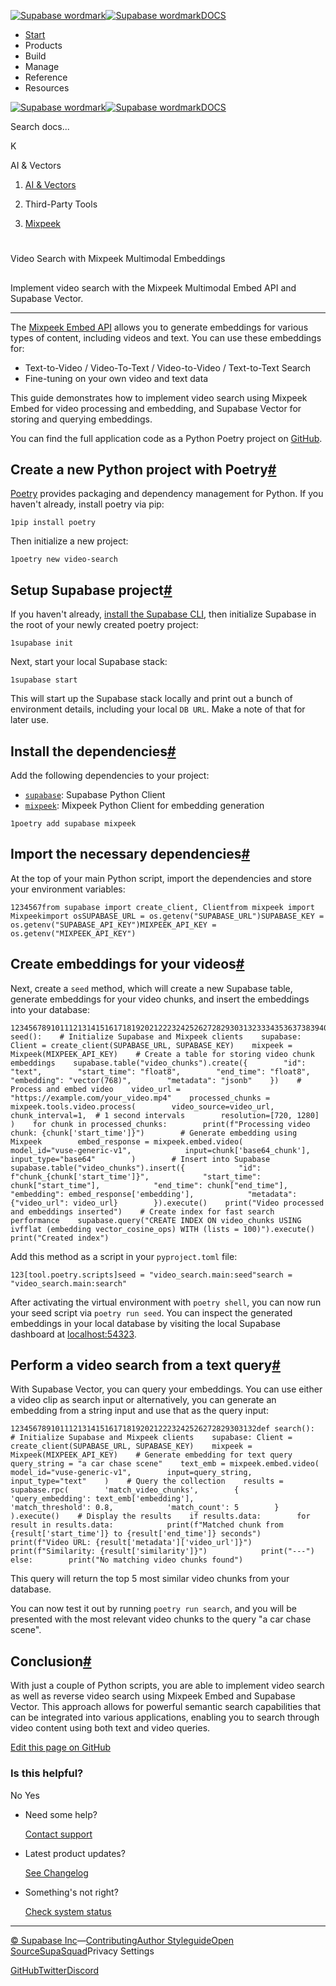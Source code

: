 [![Supabase wordmark](https://supabase.com/docs/_next/image?url=%2Fdocs%2Fsupabase-dark.svg&w=256&q=75&dpl=dpl_5BYG5BkQhU19GEfZfhcgAbeGcRQo)![Supabase wordmark](https://supabase.com/docs/_next/image?url=%2Fdocs%2Fsupabase-light.svg&w=256&q=75&dpl=dpl_5BYG5BkQhU19GEfZfhcgAbeGcRQo)DOCS](https://supabase.com/docs)

-   [Start](https://supabase.com/docs/guides/getting-started)
-   Products
-   Build
-   Manage
-   Reference
-   Resources

[![Supabase wordmark](https://supabase.com/docs/_next/image?url=%2Fdocs%2Fsupabase-dark.svg&w=256&q=75&dpl=dpl_5BYG5BkQhU19GEfZfhcgAbeGcRQo)![Supabase wordmark](https://supabase.com/docs/_next/image?url=%2Fdocs%2Fsupabase-light.svg&w=256&q=75&dpl=dpl_5BYG5BkQhU19GEfZfhcgAbeGcRQo)DOCS](https://supabase.com/docs)

Search docs...

K

AI & Vectors

1.  [AI & Vectors](https://supabase.com/docs/guides/ai)

3.  Third-Party Tools

5.  [Mixpeek](https://supabase.com/docs/guides/ai/examples/mixpeek-video-search)

# 

Video Search with Mixpeek Multimodal Embeddings

## 

Implement video search with the Mixpeek Multimodal Embed API and Supabase Vector.

* * *

The [Mixpeek Embed API](https://docs.mixpeek.com/api-documentation/inference/embed) allows you to generate embeddings for various types of content, including videos and text. You can use these embeddings for:

-   Text-to-Video / Video-To-Text / Video-to-Video / Text-to-Text Search
-   Fine-tuning on your own video and text data

This guide demonstrates how to implement video search using Mixpeek Embed for video processing and embedding, and Supabase Vector for storing and querying embeddings.

You can find the full application code as a Python Poetry project on [GitHub](https://github.com/yourusername/your-repo-name).

## Create a new Python project with Poetry[#](#create-a-new-python-project-with-poetry)

[Poetry](https://python-poetry.org/) provides packaging and dependency management for Python. If you haven't already, install poetry via pip:

```
1pip install poetry
```

Then initialize a new project:

```
1poetry new video-search
```

## Setup Supabase project[#](#setup-supabase-project)

If you haven't already, [install the Supabase CLI](https://supabase.com/docs/guides/cli), then initialize Supabase in the root of your newly created poetry project:

```
1supabase init
```

Next, start your local Supabase stack:

```
1supabase start
```

This will start up the Supabase stack locally and print out a bunch of environment details, including your local `DB URL`. Make a note of that for later use.

## Install the dependencies[#](#install-the-dependencies)

Add the following dependencies to your project:

-   [`supabase`](https://github.com/supabase-community/supabase-py): Supabase Python Client
-   [`mixpeek`](https://github.com/mixpeek/python-client): Mixpeek Python Client for embedding generation

```
1poetry add supabase mixpeek
```

## Import the necessary dependencies[#](#import-the-necessary-dependencies)

At the top of your main Python script, import the dependencies and store your environment variables:

```
1234567from supabase import create_client, Clientfrom mixpeek import Mixpeekimport osSUPABASE_URL = os.getenv("SUPABASE_URL")SUPABASE_KEY = os.getenv("SUPABASE_API_KEY")MIXPEEK_API_KEY = os.getenv("MIXPEEK_API_KEY")
```

## Create embeddings for your videos[#](#create-embeddings-for-your-videos)

Next, create a `seed` method, which will create a new Supabase table, generate embeddings for your video chunks, and insert the embeddings into your database:

```
12345678910111213141516171819202122232425262728293031323334353637383940414243444546def seed():    # Initialize Supabase and Mixpeek clients    supabase: Client = create_client(SUPABASE_URL, SUPABASE_KEY)    mixpeek = Mixpeek(MIXPEEK_API_KEY)    # Create a table for storing video chunk embeddings    supabase.table("video_chunks").create({        "id": "text",        "start_time": "float8",        "end_time": "float8",        "embedding": "vector(768)",        "metadata": "jsonb"    })    # Process and embed video    video_url = "https://example.com/your_video.mp4"    processed_chunks = mixpeek.tools.video.process(        video_source=video_url,        chunk_interval=1,  # 1 second intervals        resolution=[720, 1280]    )    for chunk in processed_chunks:        print(f"Processing video chunk: {chunk['start_time']}")        # Generate embedding using Mixpeek        embed_response = mixpeek.embed.video(            model_id="vuse-generic-v1",            input=chunk['base64_chunk'],            input_type="base64"        )        # Insert into Supabase        supabase.table("video_chunks").insert({            "id": f"chunk_{chunk['start_time']}",            "start_time": chunk["start_time"],            "end_time": chunk["end_time"],            "embedding": embed_response['embedding'],            "metadata": {"video_url": video_url}        }).execute()    print("Video processed and embeddings inserted")    # Create index for fast search performance    supabase.query("CREATE INDEX ON video_chunks USING ivfflat (embedding vector_cosine_ops) WITH (lists = 100)").execute()    print("Created index")
```

Add this method as a script in your `pyproject.toml` file:

```
123[tool.poetry.scripts]seed = "video_search.main:seed"search = "video_search.main:search"
```

After activating the virtual environment with `poetry shell`, you can now run your seed script via `poetry run seed`. You can inspect the generated embeddings in your local database by visiting the local Supabase dashboard at [localhost:54323](http://localhost:54323/project/default/editor).

## Perform a video search from a text query[#](#perform-a-video-search-from-a-text-query)

With Supabase Vector, you can query your embeddings. You can use either a video clip as search input or alternatively, you can generate an embedding from a string input and use that as the query input:

```
1234567891011121314151617181920212223242526272829303132def search():    # Initialize Supabase and Mixpeek clients    supabase: Client = create_client(SUPABASE_URL, SUPABASE_KEY)    mixpeek = Mixpeek(MIXPEEK_API_KEY)    # Generate embedding for text query    query_string = "a car chase scene"    text_emb = mixpeek.embed.video(        model_id="vuse-generic-v1",        input=query_string,        input_type="text"    )    # Query the collection    results = supabase.rpc(        'match_video_chunks',        {            'query_embedding': text_emb['embedding'],            'match_threshold': 0.8,            'match_count': 5        }    ).execute()    # Display the results    if results.data:        for result in results.data:            print(f"Matched chunk from {result['start_time']} to {result['end_time']} seconds")            print(f"Video URL: {result['metadata']['video_url']}")            print(f"Similarity: {result['similarity']}")            print("---")    else:        print("No matching video chunks found")
```

This query will return the top 5 most similar video chunks from your database.

You can now test it out by running `poetry run search`, and you will be presented with the most relevant video chunks to the query "a car chase scene".

## Conclusion[#](#conclusion)

With just a couple of Python scripts, you are able to implement video search as well as reverse video search using Mixpeek Embed and Supabase Vector. This approach allows for powerful semantic search capabilities that can be integrated into various applications, enabling you to search through video content using both text and video queries.

[Edit this page on GitHub](https://github.com/supabase/supabase/blob/master/apps/docs/content/guides/ai/examples/mixpeek-video-search.mdx)

### Is this helpful?

No Yes

-   Need some help?
    
    [Contact support](https://supabase.com/support)
-   Latest product updates?
    
    [See Changelog](https://supabase.com/changelog)
-   Something's not right?
    
    [Check system status](https://status.supabase.com/)

* * *

[© Supabase Inc](https://supabase.com/)—[Contributing](https://github.com/supabase/supabase/blob/master/apps/docs/DEVELOPERS.md)[Author Styleguide](https://github.com/supabase/supabase/blob/master/apps/docs/CONTRIBUTING.md)[Open Source](https://supabase.com/open-source)[SupaSquad](https://supabase.com/supasquad)Privacy Settings

[GitHub](https://github.com/supabase/supabase)[Twitter](https://twitter.com/supabase)[Discord](https://discord.supabase.com/)